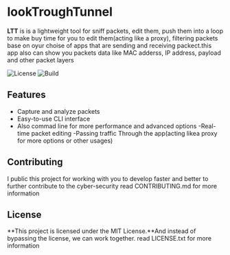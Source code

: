 # lookTroughTunnel

**LTT** is is a lightweight tool for sniff packets, edit them, push them into a loop to make buy time for you to edit them(acting like a proxy), filtering packets base on oyur choise of apps that are sending and receiving packect.this app also can show you packets data like MAC adderss, IP address, payload and other packet layers

![License](https://img.shields.io/badge/license-MIT-blue.svg)
![Build](https://img.shields.io/badge/build-passing-brightgreen.svg)

## Features
- Capture and analyze packets
- Easy-to-use CLI interface
- Also commad line for more performance and advanced options 
-Real-time packet editing
-Passing traffic Through the app(acting likea proxy for more options or other usages)

## Contributing
I public this project for working with you to develop faster and better to further contribute to the cyber-security
read CONTRIBUTING.md for more information

## License
**This project is licensed under the MIT License.**And instead of bypassing the license, we can work together.
read LICENSE.txt for more information

